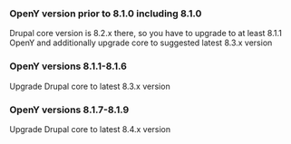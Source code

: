 ### OpenY version prior to 8.1.0 including 8.1.0

Drupal core version is 8.2.x there, so you have to upgrade to at least 8.1.1 OpenY and additionally upgrade core to suggested latest 8.3.x version 

### OpenY versions 8.1.1-8.1.6

Upgrade Drupal core to latest 8.3.x version

### OpenY versions 8.1.7-8.1.9

Upgrade Drupal core to latest 8.4.x version
